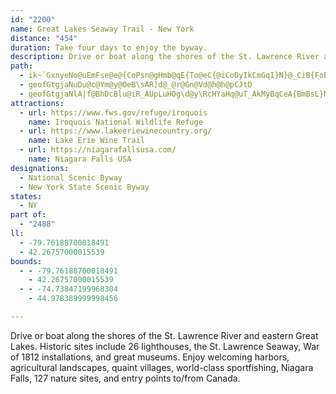 ```yaml
---
id: "2200"
name: Great Lakes Seaway Trail - New York
distance: "454"
duration: Take four days to enjoy the byway.
description: Drive or boat along the shores of the St. Lawrence River and eastern Great Lakes. Historic sites include 26 lighthouses, the St. Lawrence Seaway, War of 1812 installations, and great museums. Enjoy welcoming harbors, agricultural landscapes, quaint villages, world-class sportfishing, Niagara Falls, 127 nature sites, and entry points to/from Canada.
path:
  - ik~`GxnyeNo@uEmFse@e@{CoPsn@gHmb@qE{To@eC{@iCoDyIkCmGqI}N}@_CiB{FoBuHqDgXoB}KmEcPgIgYcQ}q@_Lya@yGwUy@sD}Fah@gCmP}EoQsU}t@wCyIeVuh@aXg{@cCcFeMiUaCsGeJm[q@}AsGaKgO_WiAqDsCoMmAsEmCwHcSye@sVmk@yAeEmBgHySkc@iDmG{E{Hsl@sw@qCeF}IqScA_D[qBeLegAUyAmAuFa\maAkZc`AuPsa@wH{RkpAqhDoAkCsJePwB_D}CuDoIyHmKmF{A_BqAsBos@i}Ak_@qv@g[uq@cEgIwAmEwC{OqAuD}@qAyGmHy@gAy@{A_K{XkOgd@oAeEs@mDs@uJWwAmAgEcByDw@{A}HgNoCiGcFsM}@eBwYic@kKgP{@aBc@eAgAgE[wCK{BMoUD{LEgCk@sEgAaE_AmB{L{QiCkCiBcAwBu@}BSoS?_CM}DeAaEmBoByAwBuBiAwAiFgI}CsCw`Aun@oIgGsA_BiA{Am}@i{AsVeb@mAgCu@mCYcBmCkS_@aFIwBDyd@A}NIqCo@gFc@aBcAmC{AsCaEuFiAcAeAy@kC_AeC[yUIcBGsCs@cDaBcQuNiE_EiB_DqFcOcAsA}IsHiA_BmUy_@}@sCy@{EsLgxA_Hq{@eA_KkJ_UydAqcC}FgMmHcM_AkBiCaIgBgG}BaJ}TkjAu@oCsByFiDsFgDoDwCyBkPyJyAmA_AsAo@mAam@q~AwHuSeI{U_AaDaYisA}[ycBkf@g|BeCoMeAsHuIk|Ay@{QHsBjJ{s@mMyDyFuBo@_@sCgCyAeBwAeCk@_Bi@aCi@{FeAiRI_CDeCZaD\sAlGwRb@qBTyAH_CEaEY{BcVyo@oAgCyQc[gAuB_AqC}Gm\wUkkA_CwJsB_L}FkXsAyDcDmG{V_d@yDmBoAMeCC{DjAyb@xYoAj@gBd@A|AbKzExFzC|@x@bM|QrC~FrAjA~C`EXl@Rr@JvACbSe@dEaCbM_\eGaW{@q_@w@uEAeVRgBK_CeAsGoDiAw@cTyVu@s@{GsDoA_AsAyAiCkEsBoCoLgKw@y@{AgC{@_CkEmP_CuJa@eAkAyB_@a@cAy@}WmLcy@wKsPgKoRgQy@aAaJiVwK{W_n@y}@wCgF{@{BgGsR}Jg\cJaMqA_ByFfBa@?uNsCsWsGaZuBmBWeTiKeGaSeAmEs@oDeBaQ_@uFgfAgk@_|@qe@agAwaAWm@SaAEgFOqAW{@_@}@uCsDYm@Ow@aDwWmLqt@iAmMsAiU}AcKiRw}@kQwv@eLsh@}Gs^wAaJ_@iAk@eAiAaAmBmAoD_Cui@oX[[_LwWoSed@cM}W_Mii@iQot@aAkFe@oDcCsLwEw[_@yCK{CCiZa@sDkDaE}WiXkFgJoDaF_NyVwYig@aNeWwD{Ks@yAgNiXsOcSmHuH}Uq^cXaf@gBsCcIaKiAaCSq@aAyFgAeCi@s@yRqPuFyFWm@yBwCgAgBqB{EkGoUoAyDcAsBaC{CUe@cY_[}BsBoCgBwBeAyC_A_C]wAGob@kAwE?u@PsQL_Py@e^uA{^qB{Ok@aEPsD`@mEjA{GrCwHrC[?}J`EyNxEeC`@sLt@cDx@mC`AebApb@cItDmErC_KxEaK`EsHxB{G`CgXdLmErCaK|KwGxHqEfEqLxHySdTcCpBwa@~XaBv@sBb@_AHiC?}BYyPkD_DSyAD}QlDyD?wEy@_B?wARuErBaC[aMkC@mAQw@w@a@UCi@Jk@d@S|@CfAKl@k@r@eFfF}JdJ}@`A[P}EnEiw@`t@sAxAqVvTa\pZ}p@_EwRuBkt@eFgc@uCyDsB_AyCm@gDu@}D}EoCuDqAc@Gy\eDw~AwMg~@mJqjAuKclAuLkkC}XgU`Ho@LsBSkNyCqDUyB@y]xB{ClAaF`DgMpKwDhC_c@zT{KfDqEfAgJjAcDl@gVtMkCvBsCtCwOpUcB|CyWzl@o@zB_@xCOlDDxI_@nDo@|BcIjTy@xAiAvAuIpHcBdBc@r@{@jB}BbGuJfXsH~\YrBOtBWdKk@rLo@pKc@vC{@|Cwf@z|AqHj[oAxIsA][?q@Vw@`A_DlEkBlDEd@lGxCi@ze@}Bhy@o@rRYjOO^UrEsA|N?jAR|AZ|@\j@hA|@t@RjV?xAFjA\r@`@VVp@lARl@PrAB~@?|NInAy@`HEnCDjCr@tIJ`EBtIe@dOw@pK_ApHmBtJc@`BsItXiAnEoAjIc@nDUrD]`IA~DzAnvBE`G_@rGy@zG_A~E{B|HgBpIsAhIc@rD{@tDaAjB{@p@aAd@qAT_GbCeCx@sAT}VSNdCXdTZbO\xWEtAc@`@ODUMuMoRgKaPqCsDcDsBcg@yV}CaB_@]sDp@gXnGqP~CyFrAmV~Ese@xCkACe@SkKmIgCkCiCmDkLeScXgOqFyBcAs@}BeDaNaVuAqB}CmBiRgHmBYmY}@yBBeIr@sBE_BYsBy@}EeCyCm@cC?gAJiFlAkBLsSk@kU[ePe@oAM}Ak@aAq@mAiAm@cAiCgGqI}TcBeDu@u@iBsAuH_DcG{AyAQuGqA
  - geofGtgjaNuDu@c@Ym@y@OeB\sAR]d@_@r@Gn@Vd@h@h@pCJtD
  - geofGtgjaNlA|f@BhDcBlu@iR_AUpLuHOg\d@y\RcHYaHq@uT_AkMyBqCeA{BmBsL}M}@e@yBYwARkF`BeI~CiAl@uB|BwTpXo@l@_B~@m@PyARuXdC{GZwDg@}GqA_LuDo@KcSVcFR}JlBcu@`QsCNwXo@gGw@eKsBmBKiHDqDQ}i@aDcL~BqAmMYuAo@wAsAs@k@Eai@?mCEiB[yCwByA{AiBsC_B_D}@gCw@aDyAuJgK{{@oRkfB?{G\gEbDwTnAkFTk@|@iAhCmChAcAn@e@lFuBcAgGk@sEYsDo@gKmAeZ_AuFmOkh@mE{McCoGsOy^w@cCoAcFoP}x@yBeKkG_[sH}_@mDwReJ_e@eJsf@qOcx@cAiDkBiDgFuHmCmF_AmDs@iEqCgTcYo`Cch@cgEkJ_x@UeF?mAhAiUD}DZoy@\_g@[_F}BwJ{@kB}@mAsDmDmBwAcAk@uMZwLb@cCGsA_@_FuC{AsA{@wAmBw\{RalAyEwZcDwVEgDl@i\~@ebAAmDSsCaDeYu@aI_O_fA[_Dc@cKI}GEmlAEuEOuCqBgQyBsXqDoQoBgJmHaUiBgGuRuy@c@uBYgCIqFx@cXI}Ek@yF_CoQ}@sFyAoHiAeDyJwT{@kDc@aDoOi|BmIqfAsFyx@qDee@s@uKo@aTIoFk@mM}Ok{BEaE?mq@XskBr@ymA^ebANiHpCsTTgG^apBrBgyDj@}zDHw}AXo|AqBevDsCgaHa@uFc@kCeBwHUgEOuwAKgJwBoV]qcDo@snBJwt@SaUoDoMcB{Jo@mJaGgq@e@oCcIq[m@gDwAgMQgDuAge@y@qDeF{NuKy[uDaKm@_Cu@{GKkBCkKb@wnBKyoAiGA?lIOfAUj@[`@g@V_@Ds@E_@]Yc@[_BOqBm@eX?yEFcUdAmi@Rke@dAyZBeCd@ydACmh@NkWUaf@iCsaCe@qI}AyMsCwMgCgIyC_HoBuDy\kg@kAuBqBqEuB{G}AsGcBmJqAqMa@kG[cLIuHDkLbDipBb@}MbDsn@bAcW`NqaC|Caq@ZoJ\uS?}o@b@yNz@gO~AeOdBmK`AuFpEcRnEsQ|Oad@nC{JpAsFhAyGlAcJv@oNTyPNmb@Akg@Ycc@cAaRi@cPyBuWwJ{m@gBoPe@aHYeJEcGNuG\gGd@mFn@kE~@mFhBoHvDmLbCyFbCaFrIqOvCqGxB{FrBoGbByG~@qEbAwGx@qHh@oIZiJL_OQub@Jc`A_@wOqBkc@McIAkFH{H^sL\mH~AkS~@mI~BcPfD{PfHq[pIk]bCmIxAuF~A{Jr@eJT}GdA}bAp@qXtAqZ|@{MlDmd@^uFTwGDiDXerABsDXcH`AeL\wBhAcGr@cCvKq\rA_Gx@{Fn@mKH{JIwL?_HLyGd@gH|Gsg@pHge@bBmL~AiOv@wKz@gPXsKF}EFgSKuKgBir@UuURqVNkHl@cNv@oId@gDdB{IfGcVvBsK|@aJZyE~@iVd@oGvAoMlByM|BcL~C}L|AkFtBgG`GiNlBkDdBgC~CyDdDgD|D_DhEyBfGsBbD{@hDk@pVeBhEa@dJkA`PyC|PmExT{ItO{HrQcLrF}DpIoFbG_F`DuCbFqFpFoHvHiMzNiWdGgL~C{GfG{NjK_Y~@sBxAeC|BgCbB_BdBkAlBaAbTsFhCeAbCgBlBeBfDuE~CsHhA_Fn@wE^iFBgEIuEcEyh@YmEKyD?aIZoJ^_En@iFr@qDdB{GdDuIzDmHrIwMjOiWdC_FvBsFt@_C|BoI~@gF|A}LbDiZh@yCdAaEvBwGdBuDjJaOn@yA|B{GxAoGf@}DzCsb@l@aHp@sFdBoHz@_DrBgFdAsB`H{JrC_GbHsVH_@AYxBmInEmPNoB?wBoAwQY{N]yd@dGm@EaAcAeHSsBLeBn^uxAn@gDPmBNgEVsBnSwx@vGq_@vEq[dAgK|AaDxBmC\m@~@_A~@c@b@EtAJ^LdIjD|BXf@M|@k@nByDXa@b@_@n@YrECnAa@l@q@TiADw@AeD[iK@yEZ{FhG~BtErClC`C~RtS|XdYjEfErErDbJ~D~IhDvYlK`{@eBfH[riAyB`K_@fNStFuG`M_JgAk{@]_f@c@cYBgC`@aFBwB]iEo@wEEaDHoB^yClDwSd@cE\cEd@mNb@aEtAmFtAgEr@wCNuARqCDaDSsD{@cJ_A}DaBuD_@k@eAuAs@q@yCqBaLgGicAgc@{AdAmOhM_SbKeYrOsElBuXjHoGbCcKxEaDv@mI^]I{M^gCA_D]egAad@}D_A}DW}CHcBL}WtF{JjBsCz@iAv@o@r@sLvP{ANgAs@{AcFeCcKg@sAa@s@aA]aLgAi@Ky@i@Yq@mFsPuE}QuAgJ_BoQBwGn@aM}Bea@OsHUyCYaB_@eAsBaCo@sAUwAc@cKYkAsBsCs@aBoBiDyBuFcCuEgJwUgAmDeDgVm@gIu@}FgCyQsBgLcDkUeA}Is@eH}A{S_Is}@eAsFkSi~@cDyOYqBEm@BqB~@yg@]}D_BsHYkC{LsbBcEmm@IoIDywAKeBgBqMKeCOcp@g@c~@i@mkB_@ag@KsAsCgS_@sEqEe_BGeg@a@}{@Owv@eBoKyNgt@i@cGI{m@[ejAiCuTW_@cG_d@UUYmJ?_GUaNy@uNs@{EyBoKcD}_@gBwk@o@oXa@cXJsC~@qNhAsIhBuRb@sDfDiSd@gITuKu@e]I{Lo@qa@Om@gHyKcCu@Ie@nBoZhAkRhAgEl@eAh@kBDeAGif@GqCIsAcBcM_AsJwKoz@s@kOe@sh@Zmi@JkBbHwUzHyYrPmr@rKqa@p@iBRmBpIe^hAeHhBkj@|@kO?qEdEcxAlCwQNKb@eCzMgi@xU}i@|@}CdEwTvDeWfCmNDy@JQb@}KWoRg@aOiBe{@gAk\oAsHUg@qLya@I_A_@QeNme@cBgMAaBSe@qFseA_AgVs@iG_@iSYsc@pK_@\l@t@fEv@jDd@`AxA~AzHlB`Bx@lFrEpFpDh@TxBp@zFDza@_DpI_CpJ{Cxa@uWrDuB~JyGdUiUfCgBpBg@dgDoBH{B@gEGc~@OeCaF}e@aLqb@gVkeAiYmlA}@iFcA_K{B_a@iAaf@d@sOnCyg@l@kOJyEAoIqAgp@e@qPs@o_@_C}~Ao@k^oGi|EBaDr@eH~Jed@dP_u@hAqEdBuImDgFiCsHUy@c@eFcFop@oBeWm@qz@u@wd@mAy|@g@aI{@eHy@iJUuFIwKDuJb@cQh@aG`Ggb@h@sFZeJKcNm@mi@_@eD[yA}@{Bc@a@kUqa@gB_CqEaC_D}@gFDwl@bByAIu@SyAq@m@c@iAuA}DuDcX_Z{DgK_@kBy@QuJs@sEg@{OaA}De@sAc@sDSmKVoMr@aEd@oDn@gDjAaFvBgMlEwDz@{BVy[`A}z@jD_`B`IqEFqCs@wCaBkMuN{ByCmEmHsCsFwGuJgT_Ys@w@oCyBuKiHu@w@uKqQoB}Di@gB{c@guBm@gDWyDFaFbEed@vAwXtCoSRuBJeCRcMn@iUHeXCsNi@cOB{f@CoBKaAo@aC}@_B_BgAcAYsD?mWx@cAWeAmAm@wB_DsZeDah@WwCYgB_AsCoLqTuA_Cs@w@cAs@yAs@oAYmAGk]bAqa@rBs@JcCv@kKlEmCXy@?kBY{DcAyAu@_c@ee@gB{A{@k@}By@qBYgBCkjAbEkCOaBUoBm@oB_AiAw@sBmBek@on@_C_DaZgi@og@ar@mBeDuq@gqAsBcDeAqAmBuBkE_EaBgAcCqAwGmBcTyEoKmCa`AiY_d@{NiAg@iCeB}SuRoO}MgKgKsAyBwEiLePs_@uc@yeAqHaR{J_V?OyYor@gDuIUgJKy@UkRe@{Twe@cbCQal@w@m\UkGqI_dAa@gFOgD{BicBcDip@WgIaB{lAIeBoAoLI_BuAmgA?{IViMAqIoAsz@WgHm@yGgAuFmYchAsMch@_AyGyBoSYyDu@mf@SiEU}B_AyEsOkq@o@eDe@kDc@aI]_WaBq_CgB}@gIwGyBiCgB{Ce@eAo@iBiAkEwI}`@}AmGuRii@aC{HmI_\_B}DqZai@}CuGoBkFgDcLeOgj@iS}w@yFwSyI{\iRcr@aLwb@sBkQQsF@aDb@kIFiDi@iXq@kf@y@{_@Uc[Y}Si@_Gy@gDiB{D{LuNoLmM}[k]c|@_~@}Ye[s]c]cCeBks@iVsH{BwDWei@|AkKLsFEaF[aMqBoR{BkIo@yAUcBs@{M}GcC}AmDkDaMoO}DsDqv@ao@_EsCgGaDoT_Iq\cNqVmJieAsb@yg@oTiBm@wVsE}BYgk@kEaq@qRsA[iCW_a@~@eC?wg@wDkI]eDRaBX{A`@eDvAuDtCqBxBsArBaAjBgAfCy@jCu@|Cy@dGyFdj@q@fFu@tD}A~E_BbDmBxCsA|A_CrBiDhBcDhAwC`@yWf@wC^gDbAiFxC{[jUiAr@yBx@}El@st@fDiDp@iOxF_EdAiNzBaK~@yCd@mBr@}BrAePhNoBxA}Av@cAXsD^mCKuBg@cBw@cAu@yAyAeBwCm@uAgEsNiFqNyA_Cm@k@iBgAcB_@oBC}CNo\bCaMv@uXdDed@hCyDbAqLvGiAb@iCZaNv@gARqCxAeBfBk@~@km@dcAiA~AmApAoA`AoBz@kDd@wn@~DqCd@cLfDsE~@yKf@eRd@}ARcB\cXnJmXxI}F`BmAPgL`@}CB}WiCwBIc{@CcEDsQlAaJ^aAG{A]qJcEmCu@uAGiQ?yC\un@|OoCd@}B@o`BuJug@gDgCe@_Cq@gTqJgKmDqD}@gBMqTm@g~@}BcFa@}F_AqC{@{A}@}AgAwDqDeAeAmCmDmDgGeDoHmAmDoHe\iAmDoByDwI{McDmFgCgGeRmg@{N}XgAaDyU}z@uMuq@}LelAc@oDi@qCqAsDaNqVwHuOeAaB{EgGyAyA}AcAs[qNyBq@iB[{j@_HsD{@}DkBge@qXax@qd@aFaDsDmDiAsAeA_B}MwToBcCiAaAoA_A_CkAca@}QkJoEcE}BmCgBeZeU_BsAoDsDaDgEeBwCeMiWiAcC_B}E{AwFe@qCa@yEiOskBwDk[EaA{EeEqs@op@iAs@sCmAwIcCwBUa]MeO`@yiAyDoeAsF_a@eBqWuBcBDoBXea@tG}t@~NiBTkDDkCYoDeAqDsByQtp@k_@lrA}F|ScQtp@sA~DkMv\}[d|@qk@byAuNp]k[vx@eBdE}LbRiGfKsArCu@nCsDp[}@dEaJtX{Nz^k@xBu@xDk@rEuAhQgF|l@gAxN[zQy@dR_AzLqFxc@_O~sAo@nHqAzRq@bH?~Af@lKj@dRI|F[hJCtBHdE\rFdAlKx@hRpB~[jBdUhArSvE`n@nA~Rn@rFrE`Zx@zJTpLRj`@ElCS~BWxBm@xCg@rBg@xAqAlCiBrCcBdBcChByi@|\mCrBiB~B}m@b}AoL|[cFvOcS~o@ua@pqAsObd@}@xB}Yzl@gKjR}BxEaArCiI|Y_EvOmA|De@`AgA~AmB`Boj@xZkNim@oKka@oAiF}AgMk@iKUwBWyAyAwGyAyDmIoO{IuM_KsLuFaG}B_DiKcLoXi[cj@k}@w@wAsBcF_A_DcAuEYiBo@}Fi@mOoAmd@i@mH_AyF}FyRcT_p@uKcZyEuNiNie@sB{HsFmVmA{DeBqD}B{C{}@gdAuA}AoA{BgBmEkGiWkAaEgAqCcByCkOyRcFeH}CsFcD{HcFuOgDiLoDcRcC{KiAaCwGoPaImQsHkQeDeH_D{Hc@yAkNaj@uLyg@gJe_@iRmh@}CsHeMoXcCwGe@}BmCwQo@yF{IgoAo@qKgFes@u@oCaXas@mFoOiRuf@iA}D{^elCc@gA[a@aFkFiAaBuLiRYs@sGw]kIef@eA}EgE_M}D{Me`@mlAyY_aAeGkSm@_Co@eEcCkYu@yGi@iDcGoXc@_DqKctAi@yDiA_EiBcDyAcB}AmA_}AejAiQ_N}DwDaCgEgj@anAaAgByAcCmR_XI_@mXe`@uS}ZgBuE{Puq@iBuEm@iAgiAseBaRyYyRc_@wTqa@an@iu@gIiM{@sBs@wBu@uD{AmKu@uDIKiAuGm@_C}@mDyAqEkBqEyE}IwB{CaNaOiCiDwBqDcE{IiA{CgCyI_BmIe@iDs@kHe@mHqE{iA_@uFeAeJsAwHqA_GuBuHkAkDwAsDmDsHiBaD_D_FwDuEmCmCoN}LmHcHcEmEmF{GkEcG{HeMeWmf@qI{O}DqGyFwHgc@mf@kLuKiLuIee@iZyDuBqOmKiNoLqKmLuJ{M_O}T}HcMsAeCcBsDsCyHcTiu@cE}KyC{GqEmIa^ak@mEmGsDkEgDmDgHiGqE_DyD{BmEyB}VuK}GyDys@si@cByAoDuDaEwF{BcEqCwG}GeUmEsQw@cCuGcPmBqDsA_BmAmAwCyBiKgGaIaEkLsEgIqBkGu@mDSmEE}DFiGj@cCZgFjAsC`AyBdAuEdD_DzCiC~CsBlDuApCaThi@qFtM{BfEaEdGcDrDyE`EsG`EeEfBcEpAaHjA_FZ{FBgXqBmf@cEiBWuBc@{DmA_Bo@}D}Bci@ka@mg@_^wqB__BgFmFwF_IeEoHwDuIcAwCsB{GkKee@eBgHaCiGiCgE}BsCyCkCkaAqq@cE_EiByBuCsEuBeEkBaFuBiHuv@}iDoBmHoA{DuEuKoDsGaEgG_@}@uJiLeAuBm^_c@}AwBiBsCsAiCmBmEy@eCsAqEq@}CgAmG_@sD_AkJO{CYiOOaEc@_EoAgFyAyD}AuCcC}CeAaAsRoLUCwAu@gLkHsEoB}Cm@gCUmCDyDd@sBj@kLlEoCf@mCLsAA_CSmAWoC{@qD_CiBeBcByB}AoCgN{^cCiGoBeE}Rk\cByBcG{FeB_CyAgDoEcNk@sAo`@}x@}AsDw@eCiPcp@}@kCiA_CuAiBw@w@_UwQcYuVgc@y`@kGsGsDyEud@on@sReXyTo\yVy_@{V}^mReXg`BczBkAe@_b@il@kOmVq@oAaAqCcCgI}A[iAm@y@w@iCyDiP_YqIoQiCgDmFwE}DoCsUaNs@s@{@sAuHyRsGeNMi@qBmF]uAi@{DIqAEmDNgIEyB]kCe@uAkLlJ}g@u|ADk@`EgDiOyd@OiE_AyHo@uJwD_Di@m@}MqWsByFeWiv@fCgC`BeCf@eA~AeFaSqL_EqDkAyAy@uAiAsBcCsGwZq~@}BkFgC{DcDyDkAgAwCqB}FcDcCkBkXq^kDiEwc@kl@aa@mh@}b@uk@eBuCgDeHar@yeBsBkEaGoLob@yx@kD_GcD{D_LsLi]s_@kLuLaDcCu^qSo[iR}C_C_BoBk@cAi\yw@{IaUgOy^kRef@qMc^iAgCoFoK_GiKoQqXwEyHsCkFkDoH_EyJuS}i@kN_^mRee@gj@{vAuSkf@uJ}U}Vwr@gIiTks@grB_Os`@mj@oxAaC{Gy@kC}DiPa]orAiBaG_FeK}d@e|@sBgFsAyEo@aDi@gDi@eGI{BEmJTsFRsC`@aDp@yDxFoYl@uFR_EB_DQgHk@qFmAeGiAkDyAgDy@{AcDaEeAcAkD{BsQ{ImFwDuFcF{EmF}BaD}EqI}DgJoD}KsByIy@iEcAyHe@mEe@sG]iIIgJVuqAKaGe@mHqFk_@g@_DiAoEsAqDcBaDgDkEcEaEaD{Eq@wAcBuEy@_Dm@{CuAyNoBqUoIiy@cCyYeEsc@]uGIyE?uNOsLYiFkA_Ne\qdCoNghAmFy_@iFka@eARaAAiAo@iFgIuCuD{C{CiFyDeEqB{\uNgD_BoG{DmEsDgDgD}C{DgCkDuBmDoB{Dq`AuvBgC_EyCoDsC_Cws@{_@cC{AeE_F{@{AgBaEs@}Ci@cD[yCSyCCyBLyEn@iGhAeFnAsDz[qw@dBmFv@qCdAwEx@_Fx@yGp@oKP{G?kEImGKuCs@{JoAmJsB_KmBoGqZ_y@[kAWqBAsC}By@c@[e@s@aQqe@w@yAk@y@w@s@iAm@kGkAg@Y{FoH}DwEyX}WqFaH{LqQiAqCi@sBc@{CGeB@_DX{Dx@eD|CqHd@yAr@qEJ_B?sCO{CiBmKO_C?iAD_BXkDfFoh@b@aGJ}ClBozADqNa@o^OmDOmAg@uBeOq]_OkZo@sBMyAEwBfEGlBYnDqAlAs@~AmAbBkBhA_BtAmCjBsFlIy`@rBgGzBmEp@aAvCeDtAmAbDmBrAi@|E}@nFK~WXdBIlCPnBBCeBLmF~@}Sr@wVDqGG{EyGcxAmAmUkDaf@c@{D_BoK{[}xA}CkLgLs^q@{B}AgHoBmLq@_HwC_c@_@oCq@_E_@yAwAaEyBmEmBsCoNoPuDyEmAkBcCgF}@{Cu@eDwE{^uAwFsBcF_L{QoA}BmAoCuCmImFqV
attractions:
  - url: https://www.fws.gov/refuge/iroquois
    name: Iroquois National Wildlife Refuge
  - url: https://www.lakeeriewinecountry.org/
    name: Lake Erie Wine Trail
  - url: https://niagarafallsusa.com/
    name: Niagara Falls USA
designations:
  - National Scenic Byway
  - New York State Scenic Byway
states:
  - NY
part of:
  - "2488"
ll:
  - -79.76188700018491
  - 42.26757000015539
bounds:
  - - -79.76188700018491
    - 42.26757000015539
  - - -74.73847199968304
    - 44.978389999998456

---
```


Drive or boat along the shores of the St. Lawrence River and eastern Great Lakes. Historic sites include 26 lighthouses, the St. Lawrence Seaway, War of 1812 installations, and great museums. Enjoy welcoming harbors, agricultural landscapes, quaint villages, world-class sportfishing, Niagara Falls, 127 nature sites, and entry points to/from Canada.
